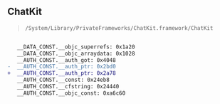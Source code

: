 ## ChatKit

> `/System/Library/PrivateFrameworks/ChatKit.framework/ChatKit`

```diff

   __DATA_CONST.__objc_superrefs: 0x1a20
   __DATA_CONST.__objc_arraydata: 0x1028
   __AUTH_CONST.__auth_got: 0x4048
-  __AUTH_CONST.__auth_ptr: 0x2bd0
+  __AUTH_CONST.__auth_ptr: 0x2a78
   __AUTH_CONST.__const: 0x24eb8
   __AUTH_CONST.__cfstring: 0x24440
   __AUTH_CONST.__objc_const: 0xa6c60

```
